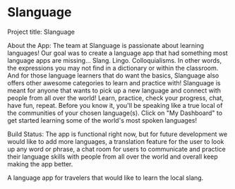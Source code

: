 # Slanguage
Project title:
Slanguage

About the App:
The team at Slanguage is passionate about learning languages! Our goal was to create a language app that had something most language apps are missing… Slang. Lingo. Colloquialisms. In other words, the expressions you may not find in a dictionary or within the classroom. And for those language learners that do want the basics, Slanguage also offers other awesome categories to learn and practice with! 
Slanguage is meant for anyone that wants to pick up a new language and connect with people from all over the world! Learn, practice, check your progress, chat, have fun, repeat. Before you know it, you'll be speaking like a true local of the communities of your chosen language(s). Click on "My Dashboard" to get started learning some of the world's most spoken languages!

Build Status:
The app is functional right now, but for future development we would like to add more languages, a translation feature for the user to look up any word or phrase, a chat room for users to communicate and practice their language skills with people from all over the world and overall keep making the app better.




A language app for travelers that would like to learn the local slang.
